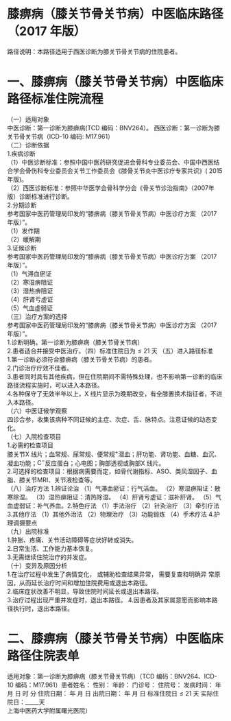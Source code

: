 # 膝痹病（膝关节骨关节病）中医临床路径  （2017 年版）  
路径说明：本路径适用于西医诊断为膝关节骨关节病的住院患者。  
# 一、膝痹病（膝关节骨关节病）中医临床路径标准住院流程  
（一）适用对象  
中医诊断：第一诊断为膝痹病(TCD 编码：BNV264）。 西医诊断：第一诊断为膝关节骨关节病（ICD-10 编码: M17.961）  
（二）诊断依据  
1.疾病诊断  
（1）中医诊断标准：参照中国中医药研究促进会骨科专业委员会、中国中西医结合学会骨伤科专业委员会关节工作委员会《膝骨关节炎中医诊疗专家共识》( 2015 年版)。  
（2）西医诊断标准：参照中华医学会骨科学分会《骨关节诊治指南》（2007年版）诊断标准进行诊断。  
2.分期诊断  
参考国家中医药管理局印发的“膝痹病（膝关节骨关节病）中医诊疗方案
（2017 年版）”。  
（1）发作期  
（2）缓解期  
3.证候诊断  
参考国家中医药管理局印发的“膝痹病（膝关节骨关节病）中医诊疗方案
（2017 年版）”。  
（1）气滞血瘀证  
（2）寒湿痹阻证  
（3）湿热痹阻证  
（4）肝肾亏虚证  
（5）气血虚弱证  
（三）治疗方案的选择  
参考国家中医药管理局印发的“膝痹病（膝关节骨关节病）中医诊疗方案
（2017 年版）”。  
1.诊断明确，第一诊断为膝痹病（膝关节骨关节病）  
2.患者适合并接受中医治疗。（四）标准住院日为${\leqslant}21$ 天 （五）进入路径标准  
1.第一诊断必须符合膝痹病（膝关节骨关节病）的患者。  
2.门诊治疗疗效不佳者。  
3.患者同时具有其他疾病，但在住院期间不需特殊处理，也不影响第一诊断的临床路径流程实施时，可以进入本路径。  
4.各种保守了无效半年以上，X 线片显示为晚期改变，有全膝置换术指征者，不进入本路径。  
（六）中医证候学观察  
四诊合参，收集该病种不同证候的主症、次症、舌、脉特点。注意证候的动态变化。  
（七）入院检查项目  
1.必需的检查项目  
膝关节X 线片；血常规、尿常规、便常规$^+$潜血；肝功能、肾功能、血糖、血沉、凝血功能；$\mathrm{C}^{-}$反应蛋白；心电图；胸部透视或胸部X 线片。  
2.可选择的检查项目：根据病需要而定，如骨代谢指标、ASO、类风湿因子、血脂、膝关节MRI、关节液检查等。  
（八）治疗方法 1.辨证论治 （1）气滞血瘀证：行气活血。  （2）寒湿痹阻证：散寒除湿。 （3）湿热痹阻证：清热除湿。 （4）肝肾亏虚证：滋补肝肾。 （5）气血虚弱证：补气养血。2.特色疗法 （1）手法治疗 （2）针灸治疗 （3）牵引疗法 3.其他疗法 （1）其他外治法 （2）物理治疗 （3）功能锻炼 （4）手术疗法 4.护理调摄要点  
（九）出院标准  
1.肿胀、疼痛、关节活动障碍等症状好转或消失。  
2.日常生活、工作能力基本恢复。  
3.无需继续住院治疗的并发症。  
（十）变异及原因分析  
1.在治疗过程中发生了病情变化， 或辅助检查结果异常， 需要复查和明确异 常原因，从而延长治疗时间和增加住院费用或退出本路径。  
2.临床症状改善不明显，导致住院时间延长或退出本路径。  
3.治疗过程出现严重并发症时，退出本路径。 4.因患者及其家属意愿而影响本路径执行时，退出本路径。  
# 二、膝痹病（膝关节骨关节病）中医临床路径住院表单  
适用对象：第一诊断为膝痹病（膝关节骨关节病）（TCD 编码：BNV264、ICD-10 编码：M17.961）患者姓名：          性别：    年龄：    门诊号：         住院号：            发病时间：   年  月  日  时  分  住院日期：   年  月  日 出院日期：   年  月   日 标准住院日$\leq21$ 天                             实际住院日：_____天  
上海中医药大学附属曙光医院）  